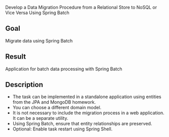 Develop a Data Migration Procedure from a Relational Store to NoSQL or Vice Versa Using Spring Batch

## Goal

Migrate data using Spring Batch

## Result

Application for batch data processing with Spring Batch

## Description

- The task can be implemented in a standalone application using entities from the JPA and MongoDB homework.
- You can choose a different domain model.
- It is not necessary to include the migration process in a web application. It can be a separate utility.
- Using Spring Batch, ensure that entity relationships are preserved.
- Optional: Enable task restart using Spring Shell.
